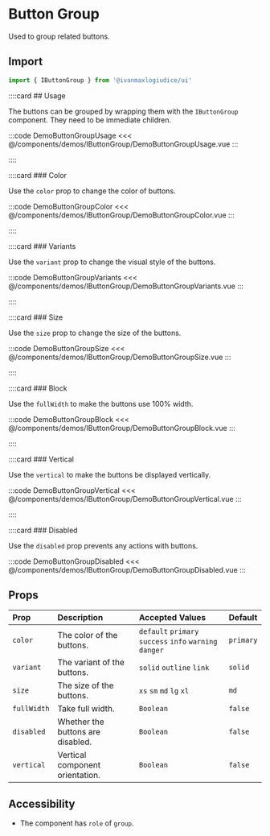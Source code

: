 # Button Group

Used to group related buttons.

## Import

```js
import { IButtonGroup } from '@ivanmaxlogiudice/ui'
```

<!-- 👉 Usage -->
::::card ## Usage

The buttons can be grouped by wrapping them with the `IButtonGroup` component. They need to be immediate children.

:::code DemoButtonGroupUsage
<<< @/components/demos/IButtonGroup/DemoButtonGroupUsage.vue
:::

::::

<!-- 👉 Color -->
::::card ### Color

Use the `color` prop to change the color of buttons.

:::code DemoButtonGroupColor
<<< @/components/demos/IButtonGroup/DemoButtonGroupColor.vue
:::

::::

<!-- 👉 Variants -->
::::card ### Variants

Use the `variant` prop to change the visual style of the buttons.

:::code DemoButtonGroupVariants
<<< @/components/demos/IButtonGroup/DemoButtonGroupVariants.vue
:::

::::

<!-- 👉 Size -->
::::card ### Size

Use the `size` prop to change the size of the buttons.

:::code DemoButtonGroupSize
<<< @/components/demos/IButtonGroup/DemoButtonGroupSize.vue
:::

::::

<!-- 👉 Block -->
::::card ### Block

Use the `fullWidth` to make the buttons use 100% width.

:::code DemoButtonGroupBlock
<<< @/components/demos/IButtonGroup/DemoButtonGroupBlock.vue
:::

::::

<!-- 👉 Vertical -->
::::card ### Vertical

Use the `vertical` to make the buttons be displayed vertically.

:::code DemoButtonGroupVertical
<<< @/components/demos/IButtonGroup/DemoButtonGroupVertical.vue
:::

::::

<!-- 👉 Disabled -->
::::card ### Disabled

Use the `disabled` prop prevents any actions with buttons.

:::code DemoButtonGroupDisabled
<<< @/components/demos/IButtonGroup/DemoButtonGroupDisabled.vue
:::

## Props

| Prop        | Description                       | Accepted Values                                           | Default   |
| :---------- | :-------------------------------- | :-------------------------------------------------------- | :-------- |
| `color`     | The color of the buttons.         | `default` `primary` `success` `info` `warning` `danger`   | `primary` |
| `variant`   | The variant of the buttons.       | `solid` `outline` `link`                                  | `solid`   |
| `size`      | The size of the buttons.          | `xs` `sm` `md` `lg` `xl`                                  | `md`      |
| `fullWidth` | Take full width.                  | `Boolean`                                                 | `false`   |
| `disabled`  | Whether the buttons are disabled. | `Boolean`                                                 | `false`   |
| `vertical`  | Vertical component orientation.   | `Boolean`                                                 | `false`   |

## Accessibility

- The component has <code>role</code> of <code>group</code>.
